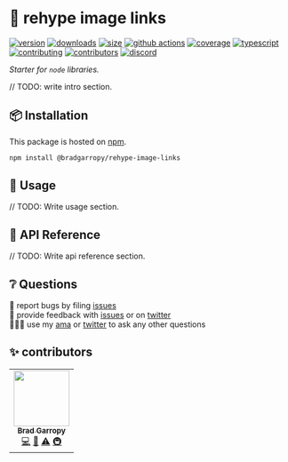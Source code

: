 # 🔗 rehype image links

[![version][version-badge]][npm]
[![downloads][downloads-badge]][npm]
[![size][size-badge]][bundlephobia]
[![github actions][github-actions-badge]][github-actions]
[![coverage][codecov-badge]][codecov]
[![typescript][typescript-badge]][typescript]
[![contributing][contributing-badge]][contributing]
[![contributors][contributors-badge]][contributors]
[![discord][discord-badge]][discord]

_Starter for `node` libraries._

// TODO: write intro section.

## 📦 Installation

This package is hosted on [npm][npm].

```bash
npm install @bradgarropy/rehype-image-links
```

## 🥑 Usage

// TODO: Write usage section.

## 📖 API Reference

// TODO: Write api reference section.

## ❔ Questions

🐛 report bugs by filing [issues][issues]  
📢 provide feedback with [issues][issues] or on [twitter][twitter]  
🙋🏼‍♂️ use my [ama][ama] or [twitter][twitter] to ask any other questions

## ✨ contributors

<!-- ALL-CONTRIBUTORS-LIST:START - Do not remove or modify this section -->
<!-- prettier-ignore-start -->
<!-- markdownlint-disable -->
<table>
  <tr>
    <td align="center"><a href="https://bradgarropy.com"><img src="https://avatars.githubusercontent.com/u/11336745?v=4?s=100" width="100px;" alt=""/><br /><sub><b>Brad Garropy</b></sub></a><br /><a href="https://github.com/bradgarropy/rehype-image-links/commits?author=bradgarropy" title="Code">💻</a> <a href="https://github.com/bradgarropy/rehype-image-links/commits?author=bradgarropy" title="Documentation">📖</a> <a href="https://github.com/bradgarropy/rehype-image-links/commits?author=bradgarropy" title="Tests">⚠️</a> <a href="#infra-bradgarropy" title="Infrastructure (Hosting, Build-Tools, etc)">🚇</a></td>
  </tr>
</table>

<!-- markdownlint-restore -->
<!-- prettier-ignore-end -->

<!-- ALL-CONTRIBUTORS-LIST:END -->

[codecov]: https://app.codecov.io/gh/bradgarropy/rehype-image-links
[contributing]: https://github.com/bradgarropy/rehype-image-links/blob/master/contributing.md
[contributors]: #-contributors
[npm]: https://www.npmjs.com/package/@bradgarropy/rehype-image-links
[codecov-badge]: https://img.shields.io/codecov/c/github/bradgarropy/rehype-image-links?style=flat-square
[version-badge]: https://img.shields.io/npm/v/@bradgarropy/rehype-image-links.svg?style=flat-square
[downloads-badge]: https://img.shields.io/npm/dt/@bradgarropy/rehype-image-links?style=flat-square
[contributing-badge]: https://img.shields.io/badge/PRs-welcome-success?style=flat-square
[contributors-badge]: https://img.shields.io/github/all-contributors/bradgarropy/rehype-image-links?style=flat-square
[issues]: https://github.com/bradgarropy/rehype-image-links/issues
[twitter]: https://twitter.com/bradgarropy
[ama]: https://bradgarropy.com/ama
[bundlephobia]: https://bundlephobia.com/result?p=@bradgarropy/rehype-image-links
[size-badge]: https://img.shields.io/bundlephobia/minzip/@bradgarropy/rehype-image-links?style=flat-square
[github-actions]: https://github.com/bradgarropy/rehype-image-links/actions
[github-actions-badge]: https://img.shields.io/github/workflow/status/bradgarropy/rehype-image-links/%F0%9F%9A%80%20release?style=flat-square
[typescript]: https://www.typescriptlang.org/dt/search?search=%40bradgarropy%2Frehype-image-links
[typescript-badge]: https://img.shields.io/npm/types/@bradgarropy/rehype-image-links?style=flat-square
[discord]: https://bradgarropy.com/discord
[discord-badge]: https://img.shields.io/discord/748196643140010015?style=flat-square
